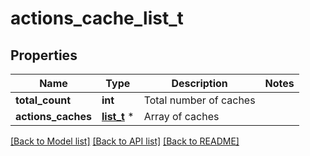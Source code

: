 # actions_cache_list_t

## Properties
Name | Type | Description | Notes
------------ | ------------- | ------------- | -------------
**total_count** | **int** | Total number of caches | 
**actions_caches** | [**list_t**](actions_cache_list_actions_caches_inner.md) \* | Array of caches | 

[[Back to Model list]](../README.md#documentation-for-models) [[Back to API list]](../README.md#documentation-for-api-endpoints) [[Back to README]](../README.md)


